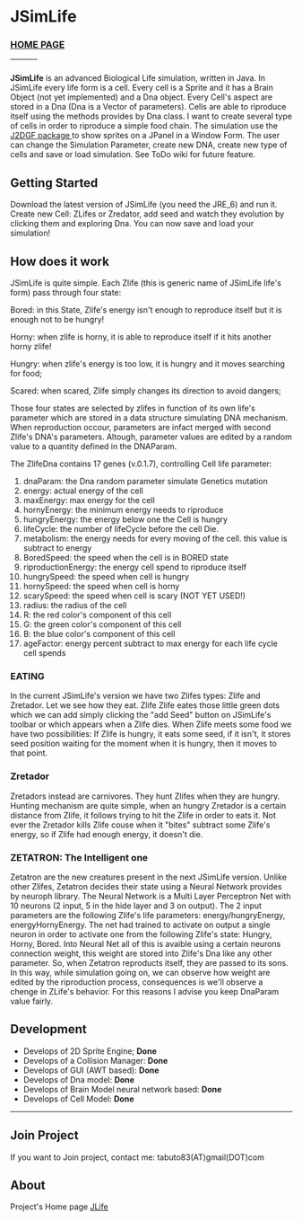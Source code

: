 # JSimLife #

### [HOME PAGE](http://www.jsimlife.netsons.org/) ###

|![![](http://s14.postimage.org/ae317kba9/Start_splash_small.png)](http://s14.postimage.org/yga7rkw81/Start_splash.png) | ![![](http://s15.postimage.org/kh8eugo4r/Screenshot_v_2_0_b2_small.png)](http://s17.postimage.org/gcqg54dhb/Screenshot_v_2_0_b2.png)| ![![](http://s16.postimage.org/kumbdz8dx/watchzlifes_small.png)](http://s18.postimage.org/t4jbjlpah/watchzlifes.png)|
|:----------------------------------------------------------------------------------------------------------------------|:------------------------------------------------------------------------------------------------------------------------------------|:--------------------------------------------------------------------------------------------------------------------|

**JSimLife** is an advanced Biological Life simulation, written in Java. In JSimLife every life form is a cell. Every cell is a Sprite and it has a Brain Object (not yet implemented) and a Dna object.
Every Cell's aspect are stored in a Dna (Dna is a Vector of parameters). Cells are able to riproduce itself using the methods provides by Dna class.
I want to create several type of cells in order to riproduce a simple food chain.
The simulation use the [J2DGF package ](http://freshmeat.net/projects/j2dgf) to show sprites on a JPanel in a Window Form.
The user can change the Simulation Parameter, create new DNA, create new type of cells and save or load simulation.
See ToDo wiki for future feature.

## Getting Started ##
Download the latest version of JSimLife (you need the JRE\_6) and run it.
Create new Cell: ZLifes or Zredator, add seed and watch they evolution by clicking them and exploring Dna.
You can now save and load your simulation!

## How does it work ##
JSimLife is quite simple. Each Zlife (this is generic name of JSimLife life's form) pass through four state:

Bored: in this State, Zlife's energy isn't enough to reproduce itself but it is enough not to be hungry!

Horny: when zlife is horny, it is able to reproduce itself if it hits another horny zlife!

Hungry: when zlife's energy is too low, it is hungry and it moves searching for food;

Scared: when scared, Zlife simply changes its direction to avoid dangers;

Those four states are selected by zlifes in function of its own life's parameter which are stored in a data structure simulating DNA mechanism. When reproduction occour, parameters are infact merged with second Zlife's DNA's parameters. Altough, parameter values are edited by a random value to a quantity defined in the DNAParam.

The ZlifeDna contains 17 genes (v.0.1.7), controlling Cell life parameter:

  1. dnaParam: the Dna random parameter simulate Genetics mutation
  1. energy: actual energy of the cell
  1. maxEnergy: max energy for the cell
  1. hornyEnergy: the minimum energy needs to riproduce
  1. hungryEnergy: the energy below one the Cell is hungry
  1. lifeCycle: the number of lifeCycle before the cell Die.
  1. metabolism: the energy needs for every moving of the cell. this value is subtract to energy
  1. BoredSpeed: the speed when the cell is in BORED state
  1. riproductionEnergy: the energy cell spend to riproduce itself
  1. hungrySpeed: the speed when cell is hungry
  1. hornySpeed: the speed when cell is horny
  1. scarySpeed: the speed when cell is scary (NOT YET USED!)
  1. radius: the radius of the cell
  1. R: the red color's component of this cell
  1. G: the green color's component of this cell
  1. B: the blue color's component of this cell
  1. ageFactor: energy percent subtract to max energy for each life cycle cell spends

### EATING ###

In the current JSimLife's version we have two Zlifes types: Zlife and Zretador. Let we see how they eat.
Zlife
Zlife eates those little green dots which we can add simply clicking the "add Seed" button on JSimLife's toolbar or which appears when a Zlife dies.
When Zlife meets some food we have two possibilities:
If Zlife is hungry, it eats some seed, if it isn't, it stores seed position waiting for the moment when it is hungry, then it moves to that point.

### Zretador ###
Zretadors instead are carnivores. They hunt Zlifes when they are hungry. Hunting mechanism are quite simple, when an hungry Zretador is a certain distance from Zlife, it follows trying to hit the Zlife in order to eats it. Not ever the Zretador kills Zlife couse when it "bites" subtract some Zlife's energy, so if Zlife had enough energy, it doesn't die.

### ZETATRON: The Intelligent one ###

Zetatron are the new creatures present in the next JSimLife version. Unlike other Zlifes, Zetatron decides their state using a Neural Network provides by neuroph library. The Neural Network is a Multi Layer Perceptron Net with 10 neurons (2 input, 5 in the hide layer and 3 on output).
The 2 input parameters are the following Zlife's life parameters:
energy/hungryEnergy, energyHornyEnergy.
The net had trained to activate on output a single neuron in order to activate one from the following Zlife's state: Hungry, Horny, Bored.
Into Neural Net all of this is avaible using a certain neurons connection weight, this weight are stored into Zlife's Dna like any other parameter. So, when Zetatron reproducts itself, they are passed to its sons. In this way, while simulation going on, we can observe how weight are edited by the riproduction process, consequences is we'll observe a chenge in ZLife's behavior. For this reasons I advise you keep DnaParam value fairly.

## Development ##
<ul>
<li>Develops of 2D Sprite Engine; <b>Done</b> </li>
<li>Develops of a Collision Manager: <b>Done</b> </li>
<li>Develops of GUI (AWT based): <b>Done</b> </li>
<li>Develops of Dna model: <b>Done</b> </li>
<li>Develops of Brain Model neural network based: <b>Done</b> </li>
<li>Develops of Cell Model: <b>Done</b>  </li>
</ul>

---


## Join Project ##
If you want to Join project, contact me: tabuto83(AT)gmail(DOT)com

## About ##
Project's Home page [JLife](http://freshmeat.net/projects/jsimlife)